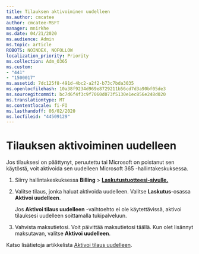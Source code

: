 ```yaml
---
title: Tilauksen aktivoiminen uudelleen
ms.author: cmcatee
author: cmcatee-MSFT
manager: mnirkhe
ms.date: 04/21/2020
ms.audience: Admin
ms.topic: article
ROBOTS: NOINDEX, NOFOLLOW
localization_priority: Priority
ms.collection: Adm_O365
ms.custom:
- "441"
- "1500017"
ms.assetid: 7dc125f8-491d-4bc2-a2f2-b73c7bda3035
ms.openlocfilehash: 10a38f9234d969e8729211b56cd7d3a90bf05de3
ms.sourcegitcommit: bc7d6f4f3c9f7060d073f5130e1ec856e248d020
ms.translationtype: MT
ms.contentlocale: fi-FI
ms.lasthandoff: 06/02/2020
ms.locfileid: "44509129"
---
```

# <a name="how-to-reactivate-a-subscription"></a>Tilauksen aktivoiminen uudelleen

Jos tilauksesi on päättynyt, peruutettu tai Microsoft on poistanut sen käytöstä, voit aktivoida sen uudelleen Microsoft 365 -hallintakeskuksessa.
  
1. Siirry hallintakeskuksessa **Billing** \> **[Laskutustuotteesi-sivulle.](https://go.microsoft.com/fwlink/p/?linkid=842054)**

2. Valitse tilaus, jonka haluat aktivoida uudelleen. Valitse **Laskutus**-osassa **Aktivoi uudelleen**.

    Jos **Aktivoi tilaus uudelleen** -vaihtoehto ei ole käytettävissä, aktivoi tilauksesi uudelleen soittamalla tukipalveluun.

3. Vahvista maksutietosi. Voit päivittää maksutietosi täällä. Kun olet lisännyt maksutavan, valitse **Aktivoi uudelleen**.

Katso lisätietoja artikkelista [Aktivoi tilaus uudelleen](https://docs.microsoft.com/microsoft-365/commerce/subscriptions/reactivate-your-subscription).